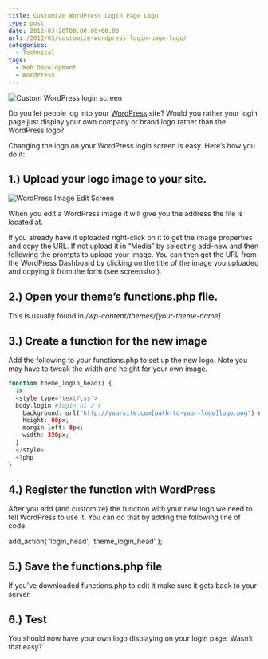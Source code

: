 ```yaml
---
title: Customize WordPress Login Page Logo
type: post
date: 2012-03-20T00:00:00+00:00
url: /2012/03/customize-wordpress-login-page-logo/
categories:
  - Technical
tags:
  - Web Development
  - WordPress
---
```


![Custom WordPress login screen](/images/2012/03/custom-WordPress-login-screen-150x150-1.jpg)

Do you let people log into your <a title="WordPress.org" href="http://wordpress.org" target="_blank" rel="noopener noreferrer">WordPress</a> site? Would you rather your login page just display your own company or brand logo rather than the WordPress logo?

Changing the logo on your WordPress login screen is easy. Here’s how you do it:

## 1.) Upload your logo image to your site.

![WordPress Image Edit Screen](/images/2012/03/media-screenshot-150x150-1.jpg)

When you edit a WordPress image it will give you the address the file is located at.

If you already have it uploaded right-click on it to get the image properties and copy the URL. If not upload it in “Media” by selecting add-new and then following the prompts to upload your image. You can then get the URL from the WordPress Dashboard by clicking on the title of the image you uploaded and copying it from the form (see screenshot).

## 2.) Open your theme’s functions.php file.

This is usually found in _/wp-content/themes/[your-theme-name]_

## 3.) Create a function for the new image

Add the following to your functions.php to set up the new logo. Note you may have to tweak the width and height for your own image.

``` php
function theme_login_head() {
  ?>
  <style type="text/css">
  body.login #login h1 a {
    background: url("http://yoursite.com[path-to-your-logo]logo.png") no-repeat scroll center top transparent;
    height: 80px;
    margin-left: 8px;
    width: 320px;
  }
  </style>
  <?php
}
```

## 4.) Register the function with WordPress

After you add (and customize) the function with your new logo we need to tell WordPress to use it. You can do that by adding the following line of code:

add\_action( &#8216;login\_head', &#8216;theme\_login\_head' );

## 5.) Save the functions.php file

If you’ve downloaded functions.php to edit it make sure it gets back to your server.

## 6.) Test

You should now have your own logo displaying on your login page. Wasn’t that easy?